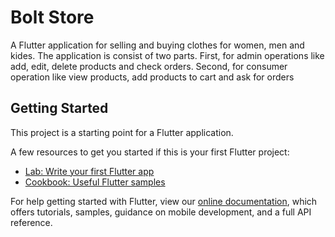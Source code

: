 # Bolt Store

A Flutter application for selling and buying clothes for women, men and kides. The application is consist of two parts. First, for admin operations like add, edit, delete products and check orders. Second, for consumer operation like view products, add products to cart and ask for orders

## Getting Started

This project is a starting point for a Flutter application.

A few resources to get you started if this is your first Flutter project:

- [Lab: Write your first Flutter app](https://flutter.dev/docs/get-started/codelab)
- [Cookbook: Useful Flutter samples](https://flutter.dev/docs/cookbook)

For help getting started with Flutter, view our
[online documentation](https://flutter.dev/docs), which offers tutorials,
samples, guidance on mobile development, and a full API reference.
